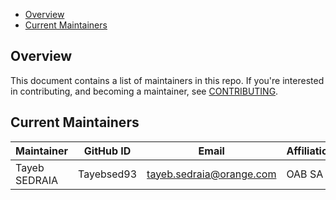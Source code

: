 - [Overview](#overview)
- [Current Maintainers](#current-maintainers)
<!-- - [Emeritus](#emeritus) -->

## Overview

This document contains a list of maintainers in this repo. If you're interested in contributing, and becoming a maintainer, see [CONTRIBUTING](https://github.com/Orange-OpenSource/ouds-flutter/blob/develop/.github/CONTRIBUTING.md).

## Current Maintainers

<!-- Sort by alphabetic order, last name in upper case -->

| Maintainer           | GitHub ID   | Email                                | Affiliation    |
| -------------------- | ----------- | ------------------------------------ | -------------- |
| Tayeb SEDRAIA        | Tayebsed93  | tayeb.sedraia@orange.com             | OAB SA         |

<!--
## Emeritus

| Maintainer           | GitHub ID   | Affiliation    |
| -------------------- | ----------- | -------------- |
-->

